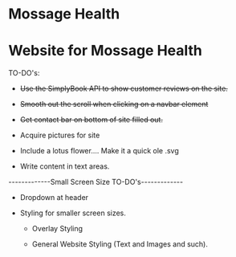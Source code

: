 # Mossage Health

#
# Website for Mossage Health

TO-DO's:

* <strike>Use the SimplyBook API to show customer reviews on the site.</strike>

* <strike>Smooth out the scroll when clicking on a navbar element</strike>

* <strike>Get contact bar on bottom of site filled out.</strike>

* Acquire pictures for site

* Include a lotus flower.... Make it a quick ole .svg

* Write content in text areas.

-------------Small Screen Size TO-DO's-------------

* Dropdown at header

* Styling for smaller screen sizes.
	
	- Overlay Styling

	- General Website Styling (Text and Images and such).
